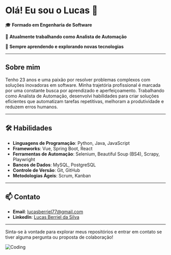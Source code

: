 # Olá! Eu sou o Lucas 👋

🎓 **Formado em Engenharia de Software**

💼 **Atualmente trabalhando como Analista de Automação**

🌱 **Sempre aprendendo e explorando novas tecnologias**

---

## Sobre mim

Tenho 23 anos e uma paixão por resolver problemas complexos com soluções inovadoras em software. Minha trajetória profissional é marcada por uma constante busca por aprendizado e aperfeiçoamento. Trabalhando como Analista de Automação, desenvolvi habilidades para criar soluções eficientes que automatizam tarefas repetitivas, melhoram a produtividade e reduzem erros humanos.

---

## 🛠️ Habilidades

- **Linguagens de Programação**: Python, Java, JavaScript
- **Frameworks**: Vue, Spring Boot, React
- **Ferramentas de Automação**: Selenium, Beautiful Soup (BS4), Scrapy, Playwright
- **Bancos de Dados**: MySQL, PostgreSQL
- **Controle de Versão**: Git, GitHub
- **Metodologias Ágeis**: Scrum, Kanban

---

## 📫 Contato

- **Email**: [lucasberriel77@gmail.com](mailto:lucasberriel77@gmail.com)
- **LinkedIn**: [Lucas Berriel da Silva](https://www.linkedin.com/in/lucas-berriel-da-silva/)

---

Sinta-se à vontade para explorar meus repositórios e entrar em contato se tiver alguma pergunta ou proposta de colaboração!

![Coding](https://i.giphy.com/media/v1.Y2lkPTc5MGI3NjExMXpubnNycDE0NGEwNTBqeTMxZmphMTlmbnJhb3Fsbm9mbjk1M3VwdyZlcD12MV9pbnRlcm5hbF9naWZfYnlfaWQmY3Q9Zw/QDjpIL6oNCVZ4qzGs7/giphy.gif)
